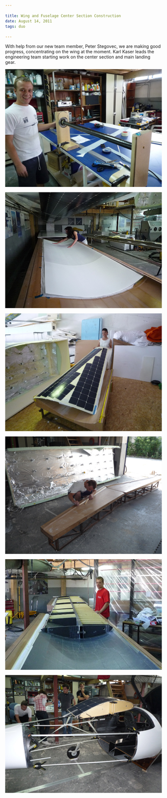 ```yaml
---

title: Wing and Fuselage Center Section Construction
date: August 14, 2011
tags: duo

---
```


With help from our new team member, Peter Stegovec, we are making good progress, concentrating on the wing at the moment. Karl Kaser leads the engineering team starting work on the center section and main landing gear.

<div class="photoset">

![Hand winding of carbon tubes](carbon_tube_winding.jpg)

![Center wing section in the mould](layup.jpg)

![Irena with right wingtip](Irena_with_right_tip_on_her_birthday.jpg)

![Peter prepping the wing tip moulds](tip_molds_prep.jpg)

![Wing construction](inboard_section_with_outboard_skin.jpg)

![Karl Kaser ponders things to come](Center_section_team_pondering.jpg)

</div>

